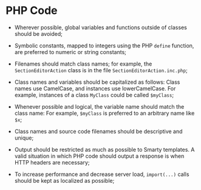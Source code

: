 # PHP Code

- Wherever possible, global variables and functions outside of classes should be avoided;
- Symbolic constants, mapped to integers using the PHP ``define`` function, are preferred to numeric or string constants;

- Filenames should match class names; for example, the ``SectionEditorAction`` class is in the file ``SectionEditorAction.inc.php``;

- Class names and variables should be capitalized as follows: Class names use CamelCase, and instances use lowerCamelCase. For example, instances of a class ``MyClass`` could be called ``$myClass``;

- Whenever possible and logical, the variable name should match the class name: For example, ``$myClass`` is preferred to an arbitrary name like ``$x``;

- Class names and source code filenames should be descriptive and unique;

- Output should be restricted as much as possible to Smarty templates. A valid situation in which PHP code should output a response is when HTTP headers are necessary;

- To increase performance and decrease server load, ``import(...)`` calls should be kept as localized as possible;